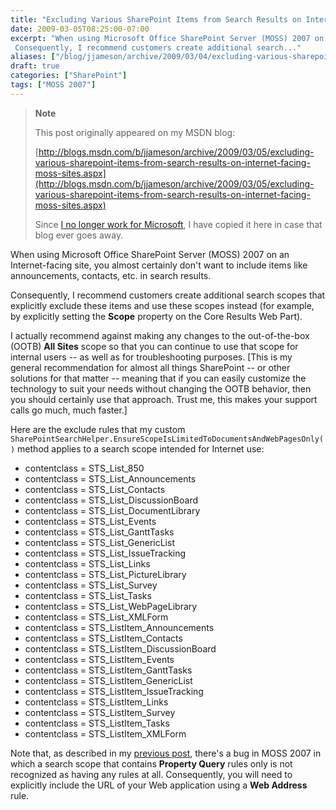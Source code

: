 ```yaml
---
title: "Excluding Various SharePoint Items from Search Results on Internet-Facing MOSS Sites"
date: 2009-03-05T08:25:00-07:00
excerpt: "When using Microsoft Office SharePoint Server (MOSS) 2007 on an Internet-facing site, you almost certainly don't want to include items like announcements, contacts, etc. in search results. 
 Consequently, I recommend customers create additional search..."
aliases: ["/blog/jjameson/archive/2009/03/04/excluding-various-sharepoint-items-from-search-results-on-internet-facing-moss-sites.aspx", "/blog/jjameson/archive/2009/03/05/excluding-various-sharepoint-items-from-search-results-on-internet-facing-moss-sites.aspx"]
draft: true
categories: ["SharePoint"]
tags: ["MOSS 2007"]
---
```


> **Note**
>
> This post originally appeared on my MSDN blog:
>
> [http://blogs.msdn.com/b/jjameson/archive/2009/03/05/excluding-various-sharepoint-items-from-search-results-on-internet-facing-moss-sites.aspx](http://blogs.msdn.com/b/jjameson/archive/2009/03/05/excluding-various-sharepoint-items-from-search-results-on-internet-facing-moss-sites.aspx)
>
> Since
> [I no longer work for Microsoft](/blog/jjameson/2011/09/02/last-day-with-microsoft),
> I have copied it here in case that blog ever goes away.

When using Microsoft Office SharePoint Server (MOSS) 2007 on an Internet-facing
site, you almost certainly don't want to include items like announcements,
contacts, etc. in search results.

Consequently, I recommend customers create additional search scopes that
explicitly exclude these items and use these scopes instead (for example, by
explicitly setting the **Scope** property on the Core Results Web Part).

I actually recommend against making any changes to the out-of-the-box (OOTB)
**All Sites** scope so that you can continue to use that scope for internal
users -- as well as for troubleshooting purposes. [This is my general
recommendation for almost all things SharePoint -- or other solutions for that
matter -- meaning that if you can easily customize the technology to suit your
needs without changing the OOTB behavior, then you should certainly use that
approach. Trust me, this makes your support calls go much, much faster.]

Here are the exclude rules that my custom
`SharePointSearchHelper.EnsureScopeIsLimitedToDocumentsAndWebPagesOnly()` method
applies to a search scope intended for Internet use:

- contentclass = STS\_List\_850
- contentclass = STS\_List\_Announcements
- contentclass = STS\_List\_Contacts
- contentclass = STS\_List\_DiscussionBoard
- contentclass = STS\_List\_DocumentLibrary
- contentclass = STS\_List\_Events
- contentclass = STS\_List\_GanttTasks
- contentclass = STS\_List\_GenericList
- contentclass = STS\_List\_IssueTracking
- contentclass = STS\_List\_Links
- contentclass = STS\_List\_PictureLibrary
- contentclass = STS\_List\_Survey
- contentclass = STS\_List\_Tasks
- contentclass = STS\_List\_WebPageLibrary
- contentclass = STS\_List\_XMLForm
- contentclass = STS\_ListItem\_Announcements
- contentclass = STS\_ListItem\_Contacts
- contentclass = STS\_ListItem\_DiscussionBoard
- contentclass = STS\_ListItem\_Events
- contentclass = STS\_ListItem\_GanttTasks
- contentclass = STS\_ListItem\_GenericList
- contentclass = STS\_ListItem\_IssueTracking
- contentclass = STS\_ListItem\_Links
- contentclass = STS\_ListItem\_Survey
- contentclass = STS\_ListItem\_Tasks
- contentclass = STS\_ListItem\_XMLForm

Note that, as described in my
[previous post](/blog/jjameson/2009/03/05/bug-moss-2007-search-scope-with-property-query-rules-only-is-considered-empty),
there's a bug in MOSS 2007 in which a search scope that contains **Property
Query** rules only is not recognized as having any rules at all. Consequently,
you will need to explicitly include the URL of your Web application using a
**Web Address** rule.

